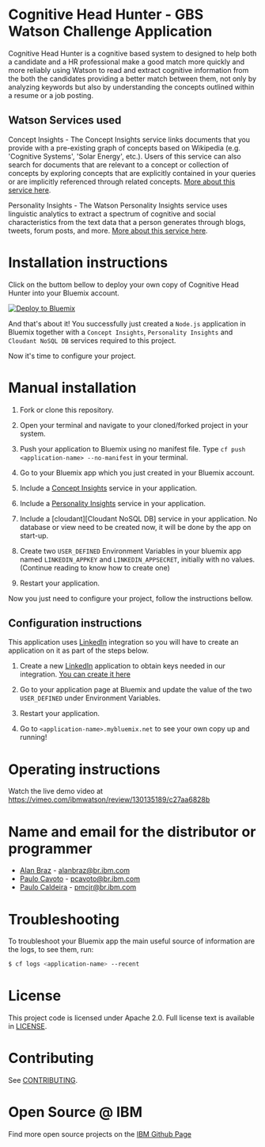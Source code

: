 # Cognitive Head Hunter - GBS Watson Challenge Application

  Cognitive Head Hunter is a cognitive based system to designed to help both a candidate and a HR professional make a good match more quickly and more reliably using Watson to read and extract cognitive information from the both the candidates providing a better match between them, not only by analyzing keywords but also by understanding the concepts outlined within a resume or a job posting.

## Watson Services used

  Concept Insights - The Concept Insights service links documents that you provide with a pre-existing graph of concepts based on Wikipedia (e.g. 'Cognitive Systems', 'Solar Energy', etc.). Users of this service can also search for documents that are relevant to a concept or collection of concepts by exploring concepts that are explicitly contained in your queries or are implicitly referenced through related concepts. [More about this service here][concept-insights].

  Personality Insights - The Watson Personality Insights service uses linguistic analytics to extract a spectrum of cognitive and social characteristics from the text data that a person generates through blogs, tweets, forum posts, and more. [More about this service here][personality-insights].

# Installation instructions

Click on the buttom bellow to deploy your own copy of Cognitive Head Hunter into your Bluemix account.

[![Deploy to Bluemix](https://bluemix.net/deploy/button.png)][deploy-to-Bluemix]

And that's about it! You successfully just created a `Node.js` application in Bluemix together with a `Concept Insights`, `Personality Insights` and `Cloudant NoSQL DB` services required to this project.

Now it's time to configure your project.

# Manual installation

1. Fork or clone this repository.

2. Open your terminal and navigate to your cloned/forked project in your system.

3. Push your application to Bluemix using no manifest file. Type `cf push <application-name> --no-manifest` in your terminal.

4. Go to your Bluemix app which you just created in your Bluemix account.

5. Include a [Concept Insights][concept-insights] service in your application.

6. Include a [Personality Insights][personality-insights] service in your application.

7. Include a [cloudant][Cloudant NoSQL DB] service in your application. No database or view need to be created now, it will be done by the app on start-up.

8. Create two `USER_DEFINED` Environment Variables in your bluemix app named `LINKEDIN_APPKEY` and `LINKEDIN_APPSECRET`, initially with no values. (Continue reading to know how to create one)

9. Restart your application.

Now you just need to configure your project, follow the instructions bellow.

## Configuration instructions

This application uses [LinkedIn][linkedin] integration so you will have to create an application on it as part of the steps below.

1. Create a new [LinkedIn][linkedin] application to obtain keys needed in our integration. [You can create it here][linkedin_app]

2. Go to your application page at Bluemix and update the value of the two `USER_DEFINED` under Environment Variables.

3. Restart your application.

4. Go to `<application-name>.mybluemix.net` to see your own copy up and running!

# Operating instructions

Watch the live demo video at https://vimeo.com/ibmwatson/review/130135189/c27aa6828b

# Name and email for the distributor or programmer

- [Alan Braz](https://github.com/alanbraz) - <alanbraz@br.ibm.com>
- [Paulo Cavoto](https://github.com/cavoto) - <pcavoto@br.ibm.com>
- [Paulo Caldeira](https://github.com/pmcjunior) - <pmcjr@br.ibm.com>

# Troubleshooting

To troubleshoot your Bluemix app the main useful source of information are the logs, to see them, run:

```sh
$ cf logs <application-name> --recent
```

# License

This project code is licensed under Apache 2.0. Full license text is available in [LICENSE](LICENSE).

# Contributing

See [CONTRIBUTING](CONTRIBUTING.md).

# Open Source @ IBM

Find more open source projects on the [IBM Github Page](http://ibm.github.io/)


[cloud_foundry]: https://github.com/cloudfoundry/cli
[getting_started]: http://www.ibm.com/smarterplanet/us/en/ibmwatson/developercloud/doc/getting_started/
[sign_up]: https://apps.admin.ibmcloud.com/manage/trial/bluemix.html?cm_mmc=WatsonDeveloperCloud-_-LandingSiteGetStarted-_-x-_-CreateAnAccountOnBluemixCLI
[watson_api]: http://www.ibm.com/smarterplanet/us/en/ibmwatson/developercloud/apis/#!/concept-insights/createCorpus
[linkedin_app]: https://www.linkedin.com/developer/apps/new
[linkedin]: https://www.linkedin.com/
[deploy-to-Bluemix]: https://bluemix.net/deploy?repository=
[concept-insights]: http://www.ibm.com/smarterplanet/us/en/ibmwatson/developercloud/concept-insights.html
[personality-insights]: http://www.ibm.com/smarterplanet/us/en/ibmwatson/developercloud/personality-insights.html
[cloudant]: https://console.ng.bluemix.net/catalog/services/cloudant-nosql-db/
[vcap_environment]: https://www.ibm.com/smarterplanet/us/en/ibmwatson/developercloud/doc/getting_started/#VcapEnvVar
